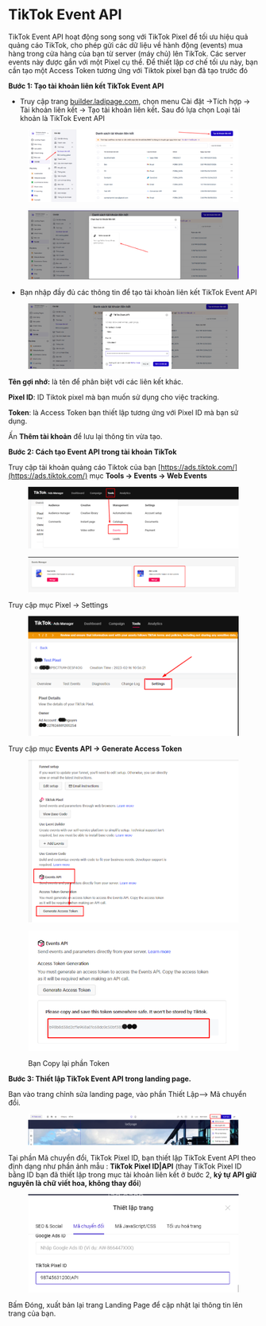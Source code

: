 # TikTok Event API

TikTok Event API  hoạt động song song với TikTok Pixel để tối ưu hiệu quả quảng cáo TikTok, cho phép gửi các dữ liệu về hành động (events) mua hàng trong cửa hàng của bạn từ server (máy chủ) lên TikTok. Các server events này được gắn với một Pixel cụ thể. Để thiết lập cơ chế tối ưu này, bạn cần tạo một Access Token tương ứng với Tiktok pixel bạn đã tạo trước đó

**Bước 1: Tạo tài khoản liên kết TikTok Event API**

* Truy cập trang [builder.ladipage.com](http://builder.ladipage.com/), chọn menu Cài đặt ->Tích hợp -> Tài khoản liên kết -> Tạo tài khoản liên kế&#x74;**.** Sau đó lựa chọn Loại tài khoản là TikTok Event API

<figure><img src="../../../.gitbook/assets/image (1423).png" alt=""><figcaption></figcaption></figure>

<figure><img src="../../../.gitbook/assets/image (1424).png" alt=""><figcaption></figcaption></figure>

* Bạn nhập đầy đủ các thông tin để tạo tài khoản liên kết TikTok Event API

<figure><img src="../../../.gitbook/assets/image (1425).png" alt=""><figcaption></figcaption></figure>

**Tên gợi nhớ:**  là tên để phân biệt với các liên kết khác.

**Pixel ID**: ID Tiktok pixel mà bạn muốn sử dụng cho việc tracking.

**Token**: là Access Token bạn thiết lập tương ứng với Pixel ID mà bạn sử dụng.

Ấn **Thêm tài khoản** để lưu lại thông tin vừa tạo.

**Bước 2: Cách tạo Event API  trong tài khoản TikTok**

Truy cập tài khoản quảng cáo Tiktok của bạn [https://ads.tiktok.com/](https://ads.tiktok.com/)  mục **Tools -> Events -> Web Events**

<figure><img src="../../../.gitbook/assets/image (353).png" alt=""><figcaption></figcaption></figure>

<figure><img src="../../../.gitbook/assets/image (1104).png" alt=""><figcaption></figcaption></figure>

Truy cập mục Pixel -> Settings

<figure><img src="../../../.gitbook/assets/image (334).png" alt=""><figcaption></figcaption></figure>

Truy cập mục **Events API -> Generate Access Token**&#x20;

<figure><img src="../../../.gitbook/assets/image (341).png" alt=""><figcaption></figcaption></figure>

<figure><img src="../../../.gitbook/assets/image (742).png" alt=""><figcaption><p>Bạn Copy lại phần Token </p></figcaption></figure>

**Bước 3: Thiết lập TikTok Event API trong landing page.**

Bạn vào trang chỉnh sửa landing page, vào phần Thiết Lập--> Mã chuyển đổi.

<figure><img src="../../../.gitbook/assets/image (335).png" alt=""><figcaption></figcaption></figure>

Tại phần Mã chuyển đổi, TikTok Pixel ID, bạn thiết lập TikTok Event API theo định dạng như phần ảnh mẫu : **TikTok Pixel ID|API**  (thay TikTok Pixel ID bằng ID bạn đã thiết lập trong mục tài khoản liên kết ở bước 2, **ký tự API giữ nguyên là chữ viết hoa, không thay đổi**)

<figure><img src="../../../.gitbook/assets/image (328).png" alt=""><figcaption></figcaption></figure>

Bấm Đóng, xuất bản lại trang Landing Page để cập nhật lại thông tin lên trang của bạn.
